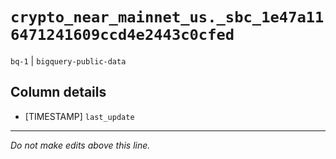 # `crypto_near_mainnet_us._sbc_1e47a116471241609ccd4e2443c0cfed`
`bq-1` | `bigquery-public-data`

## Column details
* [TIMESTAMP] `last_update`

-------------------------------------------------------------------------------
*Do not make edits above this line.*
